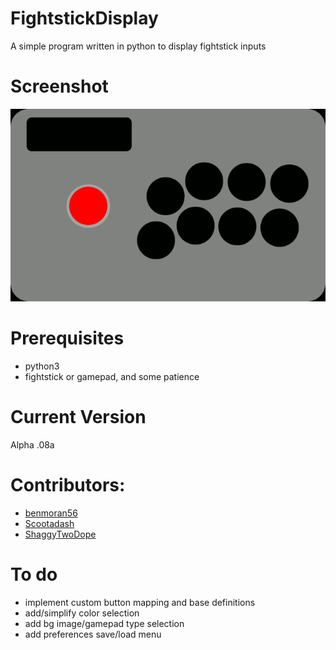 # FightstickDisplay
A simple program written in python to display fightstick inputs
# Screenshot
![Alt text](/theme/fightstick.gif?raw=true)
# Prerequisites
* python3
* fightstick or gamepad, and some patience
# Current Version
Alpha .08a
# Contributors:
* [benmoran56](https://github.com/benmoran56)
* [Scootadash](https://www.reddit.com/user/wonderful72pike) 
* [ShaggyTwoDope](https://github.com/shaggytwodope)

# To do
* implement custom button mapping and base definitions
* add/simplify color selection
* add bg image/gamepad type selection
* add preferences save/load menu
